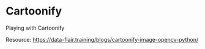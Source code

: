 # Cartoonify
Playing with Cartoonify

Resource:
https://data-flair.training/blogs/cartoonify-image-opencv-python/
